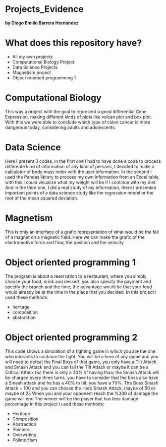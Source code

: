 # Projects_Evidence
**by Diego Emilio Barrera Hernández**

 # What does this repository have?
- All my own projects
- Computational Biology Project
- Data Science Projects
- Magnetism project
- Object oriented programming 1

 # Computational Biology
 This was a project with the goal to represent a good differential Gene Expression, making different kinds of plots like volcan plot and box plot.
 With this we were able to conclude which type of colon cancer is more dangerous today, considering adults and adolescents.
 
 # Data Science
 Here I present 3 codes, in the first one I had to have done a code to process differente kind of information of any kind of persons, I decided to
 make a calculator of body mass index with the user information.
 In the second I used the Pandas library to process my own information from an Excel table, with this I could visualize what my weight will be if I
 continue with my diet.
 And in the third one, I did a real study of my information, there I presented important points of a data science study like the regression model or
 the root of the mean squared deviation.
 
 # Magnetism
 This is only an interface of a grafic representation of what would be the fall of a magnet on a magnetic field. Here we can make the grafic of the 
 electromotive force and flow, the position and the velocity
 
 # Object oriented programming 1
 The program is about a reservation to a restaurant, where you simply choose your food, drink and dessert, you also specify the payment and specify the
 branch and the time; the advantage would be that your food would already be at the time in the place that you decided.
 In this project I used these methods:
 * heritage
 * composition
 * abstraction
 
 # Object oriented programming 2
 This code shows a simulation of a fighting game in which you are the one who interacts to continue the fight. You will be a hero of any game and you
 will need to defeat the  Final Boss of that game, you only have a Tilt Attack and Smash Attack and you can fail the Tilt Attack or maybe it can be a 
 Critical Attack but there is only a 30% of having thaa; the Smash Attack will be charged every three turns, you have to consider that the boss also
 have a Smash attack and he has a 40% to hit, you have a 70%.
 The Boss Smash Attack = 100 and you can choose the Hero Smash Attack, maybe of 50 or maybe of 25
 When you and your opponent reach the %300 of damage the game will end
 The winner will be the player that has less damage percentage
 In this project I used these methods:
 * Heritage
 * Composition
 * Abstraction
 * Pointers
 * Overwriting
 * Polimorfism
